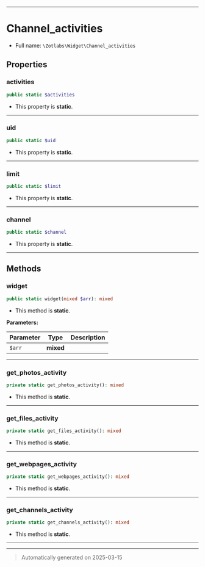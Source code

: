 ***

# Channel_activities





* Full name: `\Zotlabs\Widget\Channel_activities`



## Properties


### activities



```php
public static $activities
```



* This property is **static**.


***

### uid



```php
public static $uid
```



* This property is **static**.


***

### limit



```php
public static $limit
```



* This property is **static**.


***

### channel



```php
public static $channel
```



* This property is **static**.


***

## Methods


### widget



```php
public static widget(mixed $arr): mixed
```



* This method is **static**.




**Parameters:**

| Parameter | Type | Description |
|-----------|------|-------------|
| `$arr` | **mixed** |  |





***

### get_photos_activity



```php
private static get_photos_activity(): mixed
```



* This method is **static**.








***

### get_files_activity



```php
private static get_files_activity(): mixed
```



* This method is **static**.








***

### get_webpages_activity



```php
private static get_webpages_activity(): mixed
```



* This method is **static**.








***

### get_channels_activity



```php
private static get_channels_activity(): mixed
```



* This method is **static**.








***


***
> Automatically generated on 2025-03-15
